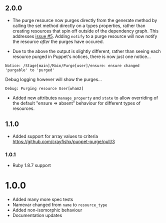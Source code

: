 ## 2.0.0

* The purge resource now purges directly from the generate method by calling the set method directly on a types properties,  rather than creating resources that spin off outside of the dependency graph.  This addresses [issue #5](https://github.com/crayfishx/puppet-purge/issues/5).  Adding `notify` to a purge resource will now notify the resource *after* the purges have occured.

* Due to the above the output is slightly different, rather than seeing each resource purged in Puppet's notices, there is now just one notice...

```
Notice: /Stage[main]/Main/Purge[user]/ensure: ensure changed 'purgable' to 'purged'
```

Debug logging however will show the purges...

```
Debug: Purging resource User[wham2]
```

* Added new attributes `manage_property` and `state` to allow overriding of the default "ensure => absent" behaviour for different types of resources.

## 1.1.0

* Added support for array values to criteria https://github.com/crayfishx/puppet-purge/pull/3

### 1.0.1

* Ruby 1.8.7 support

# 1.0.0

* Added many more spec tests
* Namevar changed from `name` to `resource_type`
* Added non-isomorphic behaviour
* Documentation updates



